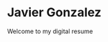<!DOCTYPE html>
<html lang="eng">
	<head>
	    <meta charset="utf-8">
	    <title> Javier Gonzalez </title> 
    </head>
	<body>
	<h1>Javier Gonzalez</h1>  
    <p> Welcome to my digital resume </p>
    </body>
    </html>